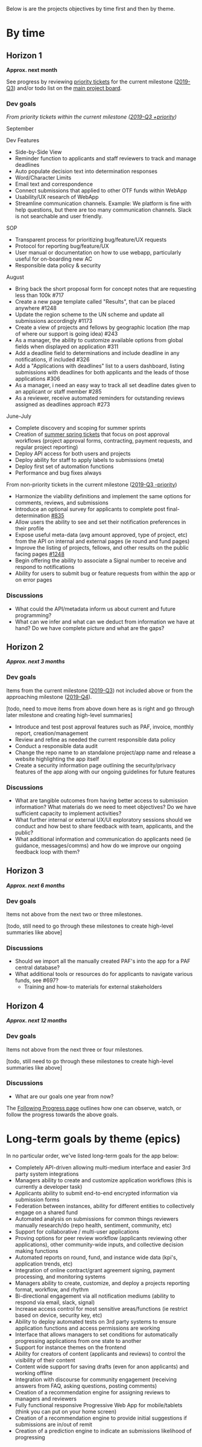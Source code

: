 Below is are the projects objectives by time first and then by theme.

# By time
## Horizon 1
**Approx. next month**

See progress by reviewing [priority tickets](https://github.com/OpenTechFund/opentech.fund/labels/priority) for the current milestone ([2019-Q3](https://github.com/OpenTechFund/opentech.fund/milestone/2)) and/or todo list on the [main project board](https://github.com/OpenTechFund/opentech.fund/projects/2). 

### Dev goals
_From priority tickets within the current milestone ([2019-Q3 +priority](https://github.com/OpenTechFund/opentech.fund/issues?page=2&q=is%3Aopen+is%3Aissue+label%3Apriority+milestone%3A2019-Q3&utf8=%E2%9C%93))_

September

Dev Features
* Side-by-Side View
* Reminder function to applicants and staff reviewers to track and manage deadlines 
* Auto populate decision text into determination responses
* Word/Character Limits 
* Email text and correspondence
* Connect submissions that applied to other OTF funds within WebApp
* Usability/UX research of WebApp
* Streamline communication channels. Example: We platform is fine with help questions, but there are too many communication channels. Slack is not searchable and user friendly. 

SOP
* Transparent process for prioritizing bug/feature/UX requests
* Protocol for reporting bug/feature/UX 
* User manual or documentation on how to use webapp, particularly useful for on-boarding new AC
* Responsible data policy & security

August 
* Bring back the short proposal form for concept notes that are requesting less than 100k #717
* Create a new page template called "Results", that can be placed anywhere #1248
* Update the region scheme to the UN scheme and update all submissions accordingly #1173 
* Create a view of projects and fellows by geographic location (the map of where our support is going idea) #243 
* As a manager, the ability to customize available options from global fields when displayed on application #311
* Add a deadline field to determinations and include deadline in any notifications, if included #326
* Add a "Applications with deadlines" list to a users dashboard, listing submissions with deadlines for both applicants and the leads of those applications #306 
* As a manager, i need an easy way to track all set deadline dates given to an applicant or staff member #285
* As a reviewer, receive automated reminders for outstanding reviews assigned as deadlines approach #273

June-July
* Complete discovery and scoping for summer sprints
* Creation of [summer spring tickets](https://github.com/OpenTechFund/opentech.fund/issues?q=is%3Aopen+is%3Aissue+label%3Apost-approval) that focus on post approval workflows (project approval forms, contracting, payment requests, and regular project reporting) 
* Deploy API access for both users and projects
* Deploy ability for staff to apply labels to submissions (meta)
* Deploy first set of automation functions
* Performance and bug fixes always

From non-priority tickets in the current milestone ([2019-Q3 -priority](https://github.com/OpenTechFund/opentech.fund/issues?utf8=%E2%9C%93&q=is%3Aopen+is%3Aissue+-label%3Apriority+milestone%3A2019-Q3+))

* Harmonize the viability definitions and implement the same options for comments, reviews, and submissions
* Introduce an optional survey for applicants to complete post final-determination [#835](https://github.com/OpenTechFund/opentech.fund/issues/835)
* Allow users the ability to see and set their notification preferences in their profile
* Expose useful meta-data (avg amount approved, type of project, etc) from the API on internal and external pages (ie round and fund pages) 
* Improve the listing of projects, fellows, and other results on the public facing pages [#1248](https://github.com/OpenTechFund/opentech.fund/issues/1248)
* Begin offering the ability to associate a Signal number to receive and respond to notifications
* Ability for users to submit bug or feature requests from within the app or on error pages

### Discussions 
* What could the API/metadata inform us about current and future programming?
* What can we infer and what can we deduct from information we have at hand? Do we have complete picture and what are the gaps?

## Horizon 2
**_Approx. next 3 months_**

### Dev goals
Items from the current milestone ([2019-Q3](https://github.com/OpenTechFund/opentech.fund/milestone/2)) not included above or from the approaching milestone ([2019-Q4](https://github.com/OpenTechFund/opentech.fund/milestone/3)).

[todo, need to move items from above down here as is right and go through later milestone and creating high-level summaries]

* Introduce and test post approval features such as PAF, invoice, monthly report, creation/management
* Review and refine as needed the current responsible data policy
* Conduct a responsible data audit
* Change the repo name to an standalone project/app name and release a website highlighting the app itself
* Create a security information page outlining the security/privacy features of the app along with our ongoing guidelines for future features


### Discussions
* What are tangible outcomes from having better access to submission information? What materials do we need to meet objectives? Do we have sufficient capacity to implement activities?
* What further internal or external UX/UI exploratory sessions should we conduct and how best to share feedback with team, applicants, and the public?
* What additional information and communication do applicants need (ie guidance, messages/comms) and how do we improve our ongoing feedback loop with them?

## Horizon 3
**_Approx. next 6 months_**

### Dev goals
Items not above from the next two or three milestones.

[todo, still need to go through these milestones to create high-level summaries like above]

### Discussions

* Should we import all the manually created PAF's into the app for a PAF central database?
* What additional tools or resources do for applicants to navigate various funds, see #697?
  * Training and how-to materials for external stakeholders

## Horizon 4
**_Approx. next 12 months_**

### Dev goals
Items not above from the next three or four milestones.

[todo, still need to go through these milestones to create high-level summaries like above]

### Discussions
* What are our goals one year from now?

The [Following Progress page](https://github.com/OpenTechFund/opentech.fund/wiki/Following-progress) outlines how one can observe, watch, or follow the progress towards the above goals.

# Long-term goals by theme (epics)

In no particular order, we've listed long-term goals for the app below:

* Completely API-driven allowing multi-medium interface and easier 3rd party system integrations
* Managers ability to create and customize application workflows (this is currently a developer task)
* Applicants ability to submit end-to-end encrypted information via submission forms
* Federation between instances, ability for different entities to collectively engage on a shared fund
* Automated analysis on submissions for common things reviewers manually research/do (repo health, sentiment, community, etc)
* Support for collaborative / multi-user applications
* Proving options for peer review workflow (applicants reviewing other applications), other community-wide inputs, and collective decision making functions
* Automated reports on round, fund, and instance wide data (kpi's, application trends, etc)
* Integration of online contract/grant agreement signing, payment processing, and monitoring systems
* Managers ability to create, customize, and deploy a projects reporting format, workflow, and rhythm
* Bi-directional engagement via all notification mediums (ability to respond via email, slack, signal)
* Increase access control for most sensitive areas/functions (ie restrict based on device, security key, etc)
* Ability to deploy automated tests on 3rd party systems to ensure application functions and access permissions are working
* Interface that allows managers to set conditions for automatically progressing applications from one state to another
* Support for instance themes on the frontend
* Ability for creators of content (applicants and reviews) to control the visibility of their content
* Content wide support for saving drafts (even for anon applicants) and working offline
* Integration with discourse for community engagement (receiving answers from FAQ, asking questions, posting comments)
* Creation of a recommendation engine for assigning reviews to managers and reviewers
* Fully functional responsive Progressive Web App for mobile/tablets (think you can put on your home screen)
* Creation of a recommendation engine to provide initial suggestions if submissions are in/out of remit
* Creation of a prediction engine to indicate an submissions likelihood of progressing  
